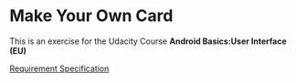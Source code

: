 <h1>Make Your Own Card</h1>

This is an exercise for the Udacity Course **Android Basics:User Interface (EU)**

[Requirement Specification](https://classroom.udacity.com/courses/ud834-eu/lessons/2bdfe89e-b44c-4789-90a6-755077aff7f8/concepts/43534185690923#)

